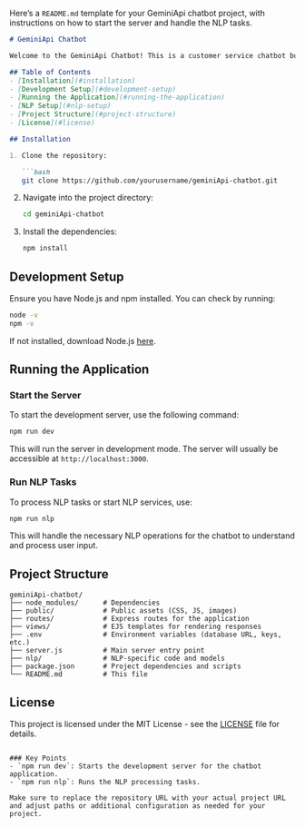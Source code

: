 Here’s a `README.md` template for your GeminiApi chatbot project, with instructions on how to start the server and handle the NLP tasks.

```markdown
# GeminiApi Chatbot

Welcome to the GeminiApi Chatbot! This is a customer service chatbot built using Node.js with Mongoose, Express, EJS, and NLP for natural language processing. The application supports both server startup and NLP tasks.

## Table of Contents
- [Installation](#installation)
- [Development Setup](#development-setup)
- [Running the Application](#running-the-application)
- [NLP Setup](#nlp-setup)
- [Project Structure](#project-structure)
- [License](#license)

## Installation

1. Clone the repository:

   ```bash
   git clone https://github.com/yourusername/geminiApi-chatbot.git
   ```

2. Navigate into the project directory:

   ```bash
   cd geminiApi-chatbot
   ```

3. Install the dependencies:

   ```bash
   npm install
   ```

## Development Setup

Ensure you have Node.js and npm installed. You can check by running:

```bash
node -v
npm -v
```

If not installed, download Node.js [here](https://nodejs.org/).

## Running the Application

### Start the Server

To start the development server, use the following command:

```bash
npm run dev
```

This will run the server in development mode. The server will usually be accessible at `http://localhost:3000`.

### Run NLP Tasks

To process NLP tasks or start NLP services, use:

```bash
npm run nlp
```

This will handle the necessary NLP operations for the chatbot to understand and process user input.

## Project Structure

```plaintext
geminiApi-chatbot/
├── node_modules/      # Dependencies
├── public/            # Public assets (CSS, JS, images)
├── routes/            # Express routes for the application
├── views/             # EJS templates for rendering responses
├── .env               # Environment variables (database URL, keys, etc.)
├── server.js          # Main server entry point
├── nlp/               # NLP-specific code and models
├── package.json       # Project dependencies and scripts
└── README.md          # This file
```

## License

This project is licensed under the MIT License - see the [LICENSE](LICENSE) file for details.

```

### Key Points
- `npm run dev`: Starts the development server for the chatbot application.
- `npm run nlp`: Runs the NLP processing tasks.

Make sure to replace the repository URL with your actual project URL and adjust paths or additional configuration as needed for your project.